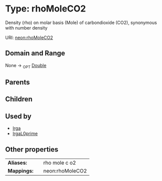 
# Type: rhoMoleCO2


Density (rho) on molar basis (Mole) of carbondioxide (CO2), synonymous with number density

URI: [neon:rhoMoleCO2](https://data.neonscience.org/rhoMoleCO2)


## Domain and Range

None ->  <sub>OPT</sub> [Double](types/Double.md)

## Parents


## Children


## Used by

 * [Irga](Irga.md)
 * [IrgaL0prime](IrgaL0prime.md)

## Other properties

|  |  |  |
| --- | --- | --- |
| **Aliases:** | | rho mole c o2 |
| **Mappings:** | | neon:rhoMoleCO2 |


